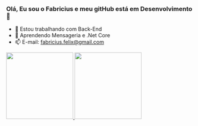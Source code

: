 ### Olá, Eu sou o Fabricius e meu gitHub está em Desenvolvimento👋

- 🔭 Estou trabalhando com Back-End
- 🌱 Aprendendo Mensageria e .Net Core
- 📫 E-mail: fabricius.felix@gmail.com

<div>
  <a href="https://github.com/FabriciusFelix">
  <img height="180em" src="https://github-readme-stats.vercel.app/api?username=FabriciusFelix&show_icons=true&theme=dracula&include_all_commits=true&count_private=true"/>
      <img height="180em" src="https://github-readme-stats.vercel.app/api/top-langs/?username=FabriciusFelix&layout=compact&langs_count=16&theme=dracula"/>
</div>
